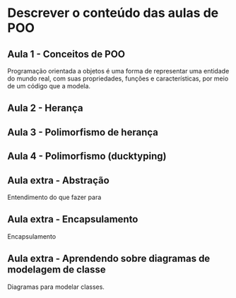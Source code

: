 # Descrever o conteúdo das aulas de POO

## Aula 1 - Conceitos de POO
Programação orientada a objetos é uma forma de representar uma entidade do mundo real, com suas propriedades, funções e características, por meio de um código que a modela.    


## Aula 2 - Herança


## Aula 3 - Polimorfismo de herança


## Aula 4 - Polimorfismo (ducktyping)


## Aula extra - Abstração
Entendimento do que fazer para


## Aula extra - Encapsulamento
Encapsulamento 

## Aula extra - Aprendendo sobre diagramas de modelagem de classe
Diagramas para modelar classes.